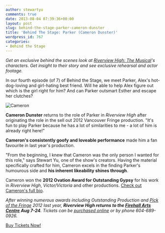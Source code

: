 ```yaml
---
author: stewartyu
comments: true
date: 2013-08-04 07:39:36+00:00
layout: post
slug: behind-the-stage-parker-cameron-dunster
title: 'Behind The Stage: Parker (Cameron Dunster)'
wordpress_id: 767
categories:
- Behind the Stage
---
```


_Get an exclusive behind the scenes look at [Riverview High: The Musical](http://www.riverviewhighthemusical.com)'s characters. Get insight to their story and see exclusive rehearsal and actor footage._

In our fourth episode (of 7) of Behind the Stage, we meet Parker, Alex's hot-dog-loving and girl-hating best friend. Will he able to help Alex figure out which is the girl right for him? And can Parker outsmart Esther and escape her clutches?









![Cameron](http://riverviewhighthemusical.com/wp-content/uploads/2013/08/Cameron-678x1024.jpg)






**Cameron Dunster** returns to the role of Parker in _Riverview High_ after originating the role in the sell out 2012 Vancouver Fringe production. "It's fun to play Parker because he has a lot of similarities to me - a lot of him is already right here!"

**Cameron's consistently goofy and loveable performance** made him a fan favourite in last year's production. 

"From the beginning, I knew that Cameron was the only person I wanted for this role," says Stewart Yu, one of the show's creators. Having the material specifically crafted for him, Cameron excels in the finding Parker's humourous side and **his inherent likeability shines through**.

Cameron won the **2012 Ovation Award for Outstanding Gypsy** for his work in _Riverview High_, _Victor/Victoria_ and other productions. [Check out Cameron's full bio](http://riverviewhighthemusical.com/cast#cameron-dunster).







_After winning numerous awards including Outstanding Production and [Pick of the Fringe](http://www.vancouverfringe.com/) 2012 last year, **Riverview High returns to the [Firehall Arts Centre](http://firehallartscentre.ca/) Aug 7-24**. Tickets can be [purchased online](https://tickets.firehallartscentre.ca/TheatreManager/1/tmEvent/tmEvent578.html) or by phone 604-689-0926._

[Buy Tickets Now!](https://tickets.firehallartscentre.ca/TheatreManager/1/tmEvent/tmEvent578.html)
